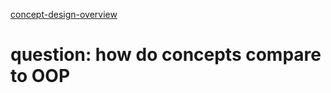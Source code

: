 [concept-design-overview](../background/concept-design-overview.md)

# question: how do concepts compare to OOP

